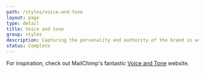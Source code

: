 ```yaml
---
path: /styles/voice-and-tone
layout: page
type: detail
title: Voice and tone
group: styles
description: Capturing the personality and authority of the brand in words
status: Complete
---
```


For inspiration, check out MailChimp's fantastic [Voice and Tone](http://voiceandtone.com/) website.
